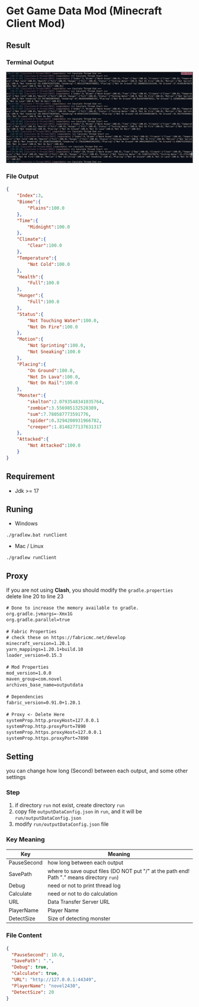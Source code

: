 # Get Game Data Mod (Minecraft Client Mod)
## Result
### Terminal Output
![image](https://github.com/novel2430/MyImage/blob/main/MCMUSIC-001.png?raw=true)
### File Output
```json
{
	"Index":3,
	"Biome":{
		"Plains":100.0
	},
	"Time":{
		"Midnight":100.0
	},
	"Climate":{
		"Clear":100.0
	},
	"Temperature":{
		"Not Cold":100.0
	},
	"Health":{
		"Full":100.0
	},
	"Hunger":{
		"Full":100.0
	},
	"Status":{
		"Not Touching Water":100.0,
		"Not On Fire":100.0
	},
	"Motion":{
		"Not Sprinting":100.0,
		"Not Sneaking":100.0
	},
	"Placing":{
		"On Ground":100.0,
		"Not In Lava":100.0,
		"Not On Rail":100.0
	},
	"Monster":{
		"skelton":2.0793548341035764,
		"zombie":3.556985132528389,
		"sum":7.780587773591776,
		"spider":0.3294200931966782,
		"creeper":1.8148277137631317
	},
	"Attacked":{
		"Not Attacked":100.0
	}
}
```
## Requirement
- Jdk >= 17
## Runing
- Windows
```
./gradlew.bat runClient
```
- Mac / Linux
```
./gradlew runClient
```
## Proxy
If you are not using **Clash**, you should modify the `gradle.properties`  
delete line 20 to line 23
```
# Done to increase the memory available to gradle.
org.gradle.jvmargs=-Xmx1G
org.gradle.parallel=true

# Fabric Properties
# check these on https://fabricmc.net/develop
minecraft_version=1.20.1
yarn_mappings=1.20.1+build.10
loader_version=0.15.3

# Mod Properties
mod_version=1.0.0
maven_group=com.novel
archives_base_name=outputdata

# Dependencies
fabric_version=0.91.0+1.20.1

# Proxy <- Delete Here
systemProp.http.proxyHost=127.0.0.1
systemProp.http.proxyPort=7890
systemProp.https.proxyHost=127.0.0.1
systemProp.https.proxyPort=7890
```
## Setting
you can change how long (Second) between each output, and some other settings
### Step
1. if directory `run` not exist, create directory `run`
2. copy file `outputDataConfig.json` in `run`, and it will be `run/outputDataConfig.json`
3. modify `run/outputDataConfig.json` file
### Key Meaning
| Key | Meaning |
|---|---|
| PauseSecond | how long between each output |
| SavePath | where to save ouput files (DO NOT put "/" at the path end! Path "." means directory `run`) |
| Debug | need or not to print thread log |
| Calculate | need or not to do calculation |
| URL | Data Transfer Server URL |
| PlayerName | Player Name |
| DetectSize | Size of detecting monster |
### File Content
```json
{
  "PauseSecond": 10.0,
  "SavePath": ".", 
  "Debug": true,
  "Calculate": true,
  "URL": "http://127.0.0.1:44349",
  "PlayerName": "novel2430",
  "DetectSize": 20
}
```
